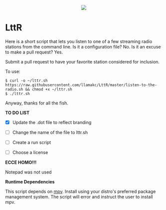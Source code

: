 <p align="center">
  <a href="https://github.com/llamakc/LttR"><img src="http://quantifier.org/~brock/lttr.png" align="center" /></a>  
</p>
<p align="center">

<h1>LttR</h1>

Here is a short script that lets you listen to one of a few streaming radio stations from the command line. Is it a configuration file? No. Is it an excuse to make a pull request? Yes.

Submit a pull request to have your favorite station considered for inclusion.

To use:
```
$ curl -o ~/lttr.sh https://raw.githubusercontent.com/llamakc/LttR/master/listen-to-the-radio.sh && chmod +x ~/lttr.sh
$ ./lttr.sh
```

Anyway, thanks for all the fish.

**TO DO LIST**

- [x] Update the .dot file to reflect branding
- [ ] Change the name of the file to lttr.sh
- [ ] Create a run script
- [ ] Choose a license


**ECCE HOMO!!!**

Notepad was not used 
 
 **Runtime Dependencies**

This script depends on <a href="https://github.com/mpv-player/mpv">mpv</a>. Install using your distro's preferred package management system. The script will error and instruct the user to install mpv.
